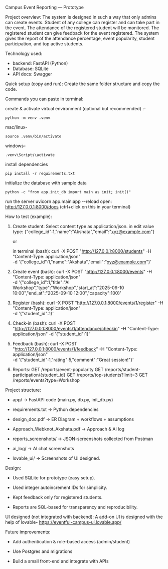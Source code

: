Campus Event Reporting — Prototype

Project overview:
The system is designed in such a way that only admins can create events. Student of any college can register and can take part in the event. The attendance of the registered student will be monitored. The registered student can give feedback for the event registered. The system gives the report of the attendance percentage, event popularity, student participation, and top active students.

Technology used:
- backend: FastAPI (Python)
- Database: SQLite
- API docs: Swagger

Quick setup (copy and run):
Create the same folder structure and copy the code. 

Commands you can paste in terminal:

 create & activate virtual environment (optional but recommended) :-

    python -m venv .venv

 mac/linux-

    source .venv/bin/activate

 windows-

    .venv\Scripts\activate

 install dependencies

    pip install -r requirements.txt

 initialize the database with sample data

    python -c "from app.init_db import main as init; init()"

 run the server
    uvicorn app.main:app --reload
open: http://127.0.0.1:8000/docs (ctrl+click on this in your terminal)

How to test (example): 
 1. Create student: Select content type as application/json.
    in edit value type: {"college_id":1,"name":"Akshata","email":"xyz@example.com"}

    or

    in terminal (bash): curl -X POST "http://127.0.0.1:8000/students" -H "Content-Type: application/json" \
                         -d '{"college_id":1,"name":"Akshata","email":"xyz@example.com"}'

 2. Create event (bash): curl -X POST "http://127.0.0.1:8000/events" -H "Content-Type: application/json" \
                          -d '{"college_id":1,"title":"AI Workshop","type":"Workshop","start_at":"2025-09-10 10:00","end_at":"2025-09-10 12:00","capacity":100}'

 3. Register (bash): curl -X POST "http://127.0.0.1:8000/events/1/register" -H "Content-Type: application/json" \
                      -d '{"student_id":1}'

 4. Check-in (bash): curl -X POST "http://127.0.0.1:8000/events/1/attendance/checkin" -H "Content-Type: application/json" \-d '{"student_id":1}'

 5. Feedback (bash): curl -X POST "http://127.0.0.1:8000/events/1/feedback" -H "Content-Type: application/json" \
                      -d '{"student_id":1,"rating":5,"comment":"Great session!"}'

 6. Reports:
  GET /reports/event-popularity
  GET /reports/student-participation/{student_id}
  GET /reports/top-students?limit=3
  GET /reports/events?type=Workshop

Project structure:

  - app/ -> FastAPI code (main.py, db.py, init_db.py)

  - requirements.txt -> Python dependencies

  - design_doc.pdf -> ER Diagram + workflows + assumptions

  - Approach_Webknot_Akshata.pdf -> Approach & AI log

  - reports_screenshots/ -> JSON-screenshots collected from Postman

  - ai_log/ -> AI chat screenshots

  - lovable_ui/ ->  Screenshots of UI designed.

Design:

  - Used SQLite for prototype (easy setup).

  - Used integer autoincrement IDs for simplicity.

  - Kept feedback only for registered students.

  - Reports are SQL-based for transparency and reproducibility.

UI designed (not integrated with backend): A add-on UI is designed with the help of lovable- https://eventful-campus-ui.lovable.app/ 

Future improvements:

  - Add authentication & role-based access (admin/student)

  - Use Postgres and migrations

  - Build a small front-end and integrate with APIs


